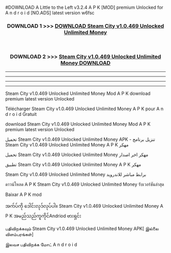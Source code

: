 #DOWNLOAD A Little to the Left v3.2.4 A P K [MOD] premium Unlocked for A n d r o i d [NO.ADS] latest version w6fsc 



<div align="center">

<h3>DOWNLOAD 1 >>> <a href="https://downloadmod1.web.app/?judul=Steam City v1.0.469 Unlocked Unlimited Money ">DOWNLOAD Steam City v1.0.469 Unlocked Unlimited Money </a></h3><br>

<h3>DOWNLOAD 2 >>> <a href="https://downloadmod1.web.app/?judul=Steam City v1.0.469 Unlocked Unlimited Money ">Steam City v1.0.469 Unlocked Unlimited Money  DOWNLOAD </a></h3>

</div>


----------------------------------------------------------

----------------------------------------------------------

----------------------------------------------------------

----------------------------------------------------------


Steam City v1.0.469 Unlocked Unlimited Money  Mod A P K download premium latest version Unlocked

Télécharger Steam City v1.0.469 Unlocked Unlimited Money  A P K pour A n d r o i d Gratuit

download Steam City v1.0.469 Unlocked Unlimited Money  Mod A P K premium latest version Unlocked

تحميل Steam City v1.0.469 Unlocked Unlimited Money  APK - تنزيل برنامج Steam City v1.0.469 Unlocked Unlimited Money  A P K مهكر

تحميل Steam City v1.0.469 Unlocked Unlimited Money  مهكر اخر اصدار

تطبيق Steam City v1.0.469 Unlocked Unlimited Money  A P K مهكر

Steam City v1.0.469 Unlocked Unlimited Money  برابط مباشر للاندرويد

ดาวน์โหลด A P K Steam City v1.0.469 Unlocked Unlimited Money  รับเวอร์ชันล่าสุด

Baixar A P K mod

အက်ပ်ကို ဒေါင်းလုဒ်လုပ်ပါ။ Steam City v1.0.469 Unlocked Unlimited Money  A P K အမည်သည်ကူကိုင်Andriod ဗားရှင်း

பதிவிறக்கவும் Steam City v1.0.469 Unlocked Unlimited Money  APK[ இல்லை விளம்பரங்கள்] 
 
இலவச பதிவிறக்க மோட் A n d r o i d



